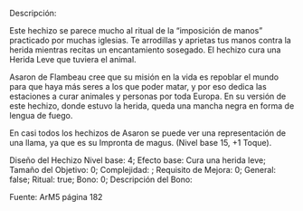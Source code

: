 
Descripción: <p>Este hechizo se parece mucho al ritual de la “imposición de manos” practicado por muchas iglesias. Te arrodillas y aprietas tus manos contra la herida mientras recitas un encantamiento sosegado. El hechizo cura una Herida Leve que tuviera el animal.</p><p>Asaron de Flambeau cree que su misión en la vida es repoblar el mundo para que haya más seres a los que poder matar, y por eso dedica las estaciones a curar animales y personas por toda Europa. En su versión de este hechizo, donde estuvo la herida, queda una mancha negra en forma de lengua de fuego.</p><p>En casi todos los hechizos de Asaron se puede ver una representación de una llama, ya que es su Impronta de magus. (Nivel base 15, +1 Toque).</p>

Diseño del Hechizo
Nivel base: 4; Efecto base: Cura una herida leve;  Tamaño del Objetivo: 0; Complejidad: ; Requisito de Mejora: 0; General: false; Ritual: true; Bono: 0; Descripción del Bono: 

Fuente: ArM5 página 182